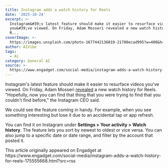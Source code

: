 ```yaml
---
title: Instagram adds a watch history for Reels
date: '2025-10-24'
excerpt: >-
  Instagram&#39;s latest feature should make it easier to resurface videos
  you&#39;ve viewed. On Friday, Adam Mosseri revealed a new watch history for
  R...
coverImage: >-
  https://images.unsplash.com/photo-1677442136019-21780ecad995?w=400&h=200&fit=crop&auto=format
author: AIVibe
tags:
  - Ai
category: General AI
source: >-
  https://www.engadget.com/social-media/instagram-adds-a-watch-history-for-reels-175555668.html?src=rss
---
```

<p>Instagram&#39;s latest feature should make it easier to resurface videos you&#39;ve viewed. On Friday, Adam Mosseri <a data-i13n="elm:context_link;elmt:doNotAffiliate;cpos:1;pos:1" class="no-affiliate-link" href="https://www.threads.com/@mosseri/post/DQMcanmgCvL">revealed</a> a new watch history for Reels. &quot;Hopefully, now you can find that thing that you were trying to find that you couldn&#39;t find before,&quot; the Instagram CEO said.</p>
<p>We could see the feature coming in handy. For example, when you see something interesting but lose it due to an accidental tap or app refresh.</p>
<span id="end-legacy-contents"></span><p>You can find it on Instagram under <strong>Settings &gt; Your activity &gt; Watch history</strong>. The feature lets you sort by newest to oldest or vice versa. You can also jump to a specific date or date range, and filter by the account that posted it.</p>This article originally appeared on Engadget at https://www.engadget.com/social-media/instagram-adds-a-watch-history-for-reels-175555668.html?src=rss
